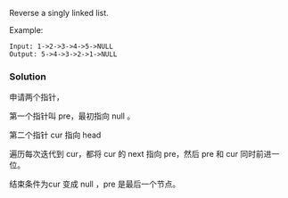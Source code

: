 Reverse a singly linked list.

Example:

```
Input: 1->2->3->4->5->NULL
Output: 5->4->3->2->1->NULL
```

### Solution

申请两个指针，

第一个指针叫 pre，最初指向 null 。

第二个指针 cur 指向 head

遍历每次迭代到 cur，都将 cur 的 next 指向 pre，然后 pre 和 cur 同时前进一位。

结束条件为cur 变成 null ，pre 是最后一个节点。
